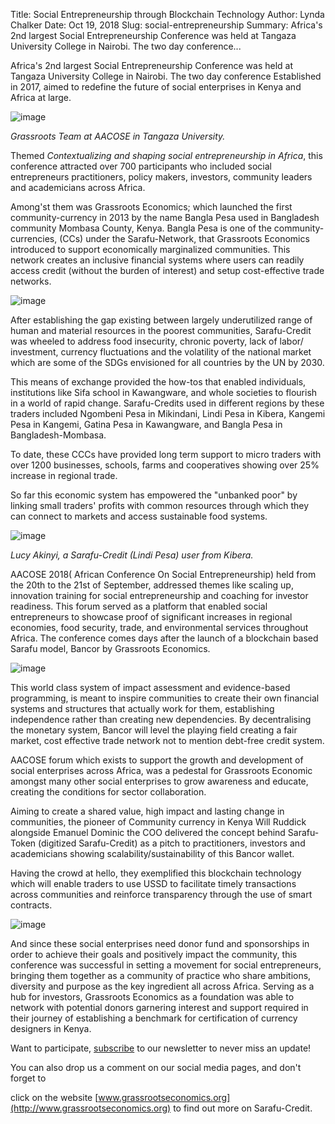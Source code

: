 Title: Social Entrepreneurship through Blockchain Technology
Author: Lynda Chalker
Date: Oct 19, 2018
Slug: social-entrepreneurship
Summary: Africa's 2nd largest Social Entrepreneurship Conference was held at Tangaza University College in Nairobi. The two day conference...

Africa's 2nd largest Social Entrepreneurship Conference was held at
Tangaza University College in Nairobi. The two day conference
Established in 2017, aimed to redefine the future of social enterprises
in Kenya and Africa at large.

![image](/images/blog/social-entrepreneurship1.webp)

_Grassroots Team at AACOSE in Tangaza University._

Themed _Contextualizing and shaping social entrepreneurship in Africa_,
this conference attracted over 700 participants who included social
entrepreneurs practitioners, policy makers, investors, community leaders
and academicians across Africa.

Among'st them was Grassroots Economics; which launched the first
community-currency in 2013 by the name Bangla Pesa used in Bangladesh
community Mombasa County, Kenya. Bangla Pesa is one of the
community-currencies, (CCs) under the Sarafu-Network, that Grassroots
Economics introduced to support economically marginalized communities.
This network creates an inclusive financial systems where users can
readily access credit (without the burden of interest) and setup
cost-effective trade networks.

![image](/images/blog/social-entrepreneurship52.webp)

After establishing the gap existing between largely underutilized range
of human and material resources in the poorest communities,
Sarafu-Credit was wheeled to address food insecurity, chronic poverty,
lack of labor/ investment, currency fluctuations and the volatility of
the national market which are some of the SDGs envisioned for all
countries by the UN by 2030.

This means of exchange provided the how-tos that enabled individuals,
institutions like Sifa school in Kawangware, and whole societies to
flourish in a world of rapid change. Sarafu-Credits used in different
regions by these traders included Ngombeni Pesa in Mikindani, Lindi Pesa
in Kibera, Kangemi Pesa in Kangemi, Gatina Pesa in Kawangware, and
Bangla Pesa in Bangladesh-Mombasa.

To date, these CCCs have provided long term support to micro traders
with over 1200 businesses, schools, farms and cooperatives showing over
25% increase in regional trade.

So far this economic system has empowered the "unbanked poor" by linking
small traders' profits with common resources through which they can
connect to markets and access sustainable food systems.

![image](/images/blog/social-entrepreneurship81.webp)

_Lucy Akinyi, a Sarafu-Credit (Lindi Pesa) user from Kibera._

AACOSE 2018( African Conference On Social Entrepreneurship) held from
the 20th to the 21st of September, addressed themes like scaling up,
innovation training for social entrepreneurship and coaching for
investor readiness. This forum served as a platform that enabled social
entrepreneurs to showcase proof of significant increases in regional
economies, food security, trade, and environmental services throughout
Africa. The conference comes days after the launch of a blockchain based
Sarafu model, Bancor by Grassroots Economics.

![image](/images/blog/social-entrepreneurship105.webp)

This world class system of impact assessment and evidence-based
programming, is meant to inspire communities to create their own
financial systems and structures that actually work for them,
establishing independence rather than creating new dependencies. By
decentralising the monetary system, Bancor will level the playing field
creating a fair market, cost effective trade network not to mention
debt-free credit system.

AACOSE forum which exists to support the growth and development of
social enterprises across Africa, was a pedestal for Grassroots Economic
amongst many other social enterprises to grow awareness and educate,
creating the conditions for sector collaboration.

Aiming to create a shared value, high impact and lasting change in
communities, the pioneer of Community currency in Kenya Will Ruddick
alongside Emanuel Dominic the COO delivered the concept behind
Sarafu-Token (digitized Sarafu-Credit) as a pitch to practitioners,
investors and academicians showing scalability/sustainability of this
Bancor wallet.

Having the crowd at hello, they exemplified this blockchain technology
which will enable traders to use USSD to facilitate timely transactions
across communities and reinforce transparency through the use of smart
contracts.

![image](/images/blog/social-entrepreneurship140.webp)

And since these social enterprises need donor fund and sponsorships in
order to achieve their goals and positively impact the community, this
conference was successful in setting a movement for social
entrepreneurs, bringing them together as a community of practice who
share ambitions, diversity and purpose as the key ingredient all across
Africa. Serving as a hub for investors, Grassroots Economics as a
foundation was able to network with potential donors garnering interest
and support required in their journey of establishing a benchmark for
certification of currency designers in Kenya.

Want to participate, [subscribe](http://www.grassrootseconomics.org) to
our newsletter to never miss an update!

You can also drop us a comment on our social media pages, and don't
forget to

click on the website
[www.grassrootseconomics.org](http://www.grassrootseconomics.org) to
find out more on Sarafu-Credit.
